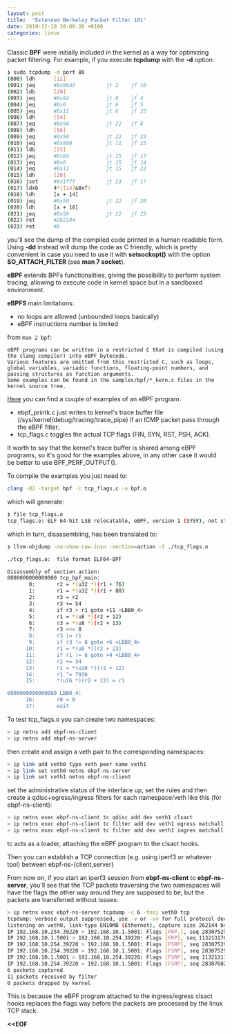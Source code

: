 ```yaml
---
layout: post
title:  "Extended Berkeley Packet Filter 101"
date: 2019-12-10 20:06:26 +0100
categories: linux
---
```

Classic **BPF** were initially included in the kernel as a way for optimizing packet filtering.
For example, if you execute **tcpdump** with the **-d** option:

```sh
❯ sudo tcpdump -d port 80        
(000) ldh      [12]
(001) jeq      #0x86dd          jt 2    jf 10
(002) ldb      [20]
(003) jeq      #0x84            jt 6    jf 4
(004) jeq      #0x6             jt 6    jf 5
(005) jeq      #0x11            jt 6    jf 23
(006) ldh      [54]
(007) jeq      #0x50            jt 22   jf 8
(008) ldh      [56]
(009) jeq      #0x50            jt 22   jf 23
(010) jeq      #0x800           jt 11   jf 23
(011) ldb      [23]
(012) jeq      #0x84            jt 15   jf 13
(013) jeq      #0x6             jt 15   jf 14
(014) jeq      #0x11            jt 15   jf 23
(015) ldh      [20]
(016) jset     #0x1fff          jt 23   jf 17
(017) ldxb     4*([14]&0xf)
(018) ldh      [x + 14]
(019) jeq      #0x50            jt 22   jf 20
(020) ldh      [x + 16]
(021) jeq      #0x50            jt 22   jf 23
(022) ret      #262144
(023) ret      #0
```

you'll see the dump of the compiled code printed in a human readable form.
Using **-dd** instead will dump the code as C friendly, which is pretty convenient in case you need to use it with **setsockopt()** with the option **SO_ATTACH_FILTER** (see **man 7 socket**).

**eBPF** extends BPFs functionalities, giving the possibility to perform system tracing, allowing to execute code in kernel space but in a sandboxed environment.

**eBPFS** main limitations:
- no loops are allowed (unbounded loops basically)
- eBPF instructions number is limited

from ```man 2 bpf```:

```
eBPF programs can be written in a restricted C that is compiled (using the clang compiler) into eBPF bytecode.
Various features are omitted from this restricted C, such as loops, global variables, variadic functions, floating-point numbers, and passing structures as function arguments.
Some examples can be found in the samples/bpf/*_kern.c files in the kernel source tree.
```

[Here]({{site.source_baseurl}}/eBPF) you can find a couple of examples of an eBPF program.

- ebpf_printk.c just writes to kernel's trace buffer file (/sys/kernel/debug/tracing/trace_pipe) if an ICMP packet pass through the eBPF filter.
- tcp_flags.c toggles the actual TCP flags (FIN, SYN, RST, PSH, ACK).

It worth to say that the kernel's trace buffer is shared among eBPF programs, so it's good for the examples above, in any other case it would be better to use BPF_PERF_OUTPUT().

To compile the examples you just need to:

```sh
clang -O2 -target bpf -c tcp_flags.c -o bpf.o
```

which will generate:

```sh
❯ file tcp_flags.o
tcp_flags.o: ELF 64-bit LSB relocatable, eBPF, version 1 (SYSV), not stripped
```

which in turn, disassembling, has been translated to:

```sh
❯ llvm-objdump -no-show-raw-insn -section=action -S ./tcp_flags.o

./tcp_flags.o:  file format ELF64-BPF

Disassembly of section action:
0000000000000000 tcp_bpf_main:
       0:       r2 = *(u32 *)(r1 + 76)
       1:       r1 = *(u32 *)(r1 + 80)
       2:       r3 = r2
       3:       r3 += 54
       4:       if r3 > r1 goto +11 <LBB0_4>
       5:       r1 = *(u8 *)(r2 + 12)
       6:       r3 = *(u8 *)(r2 + 13)
       7:       r3 <<= 8
       8:       r3 |= r1
       9:       if r3 != 8 goto +6 <LBB0_4>
      10:       r1 = *(u8 *)(r2 + 23)
      11:       if r1 != 6 goto +4 <LBB0_4>
      12:       r2 += 34
      13:       r1 = *(u16 *)(r2 + 12)
      14:       r1 ^= 7936
      15:       *(u16 *)(r2 + 12) = r1

0000000000000080 LBB0_4:
      16:       r0 = 0
      17:       exit
```

To test tcp_flags.o you can create two namespaces:

```sh
> ip netns add ebpf-ns-client
> ip netns add ebpf-ns-server
```

then create and assign a veth pair to the corresponding namespaces:

```sh
> ip link add veth0 type veth peer name veth1
> ip link set veth0 netns ebpf-ns-server
> ip link set veth1 netns ebpf-ns-client
```

set the administrative status of the interface up, set the rules and then create a qdisc+egress/ingress filters for each namespace/veth like this (for ebpf-ns-client):

```sh
> ip netns exec ebpf-ns-client tc qdisc add dev veth1 clsact
> ip netns exec ebpf-ns-client tc filter add dev veth1 egress matchall action bpf object-file bpf.o sec action
> ip netns exec ebpf-ns-client tc filter add dev veth1 ingres matchall action bpf object-file bpf.o sec action
```

tc acts as a loader, attaching the eBPF program to the clsact hooks.

Then you can establish a TCP connection (e.g. using iperf3 or whatever tool) between ebpf-ns-{client,server}

From now on, if you start an iperf3 session from **ebpf-ns-client** to **ebpf-ns-server**, you'll see that the TCP packets traversing the two namespaces will have the flags the other way around they are supposed to be, but the packets are transferred without issues:

```sh
> ip netns exec ebpf-ns-server tcpdump -c 6 -tnni veth0 tcp
tcpdump: verbose output suppressed, use -v or -vv for full protocol decode
listening on veth0, link-type EN10MB (Ethernet), capture size 262144 bytes
IP 192.168.10.254.39220 > 192.168.10.1.5001: Flags [FRP.], seq 2830752969, ack 0, win 64240, options [mss 1460,sackOK,TS val 2612455419 ecr 0,nop,wscale 7], length 0
IP 192.168.10.1.5001 > 192.168.10.254.39220: Flags [FRP], seq 1132131708, win 65160, options [mss 1460,sackOK,TS val 3113876152 ecr 2612455419,nop,wscale 7], length 0
IP 192.168.10.254.39220 > 192.168.10.1.5001: Flags [FSRP], seq 2830752970, win 502, options [nop,nop,TS val 2612455419 ecr 3113876152], length 0
IP 192.168.10.254.39220 > 192.168.10.1.5001: Flags [FSRP], seq 2830752970:2830760210, win 502, options [nop,nop,TS val 2612455419 ecr 3113876152], length 7240
IP 192.168.10.1.5001 > 192.168.10.254.39220: Flags [FSRP], seq 1132131709, win 481, options [nop,nop,TS val 3113876152 ecr 2612455419], length 0
IP 192.168.10.254.39220 > 192.168.10.1.5001: Flags [FSRP], seq 2830760210:2830767450, win 502, options [nop,nop,TS val 2612455419 ecr 3113876152], length 7240
6 packets captured
11 packets received by filter
0 packets dropped by kernel
```

This is because the eBPF program attached to the ingress/egress clsact hooks replaces the flags way before the packets are processed by the linux TCP stack.

**<<EOF**
